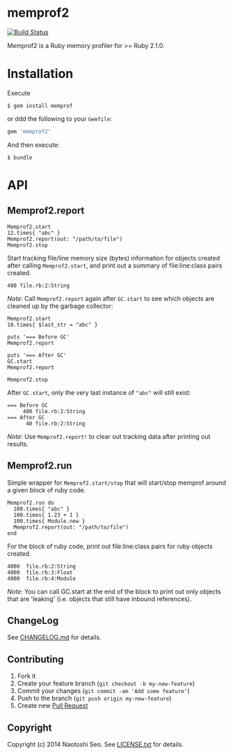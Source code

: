 # memprof2

[![Build Status](https://secure.travis-ci.org/sonots/memprof2.png?branch=master)](http://travis-ci.org/sonots/memprof2)

Memprof2 is a Ruby memory profiler for >= Ruby 2.1.0.

# Installation

Execute

```
$ gem install memprof
```

or ddd the following to your `Gemfile`:

```ruby
gem 'memprof2'
```

And then execute:

```plain
$ bundle
```

# API

## Memprof2.report

    Memprof2.start
    12.times{ "abc" }
    Memprof2.report(out: "/path/to/file")
    Memprof2.stop

Start tracking file/line memory size (bytes) information for objects created after calling `Memprof2.start`, and print out a summary of file:line:class pairs created.

    480 file.rb:2:String

*Note*: Call `Memprof2.report` again after `GC.start` to see which objects are cleaned up by the garbage collector:

    Memprof2.start
    10.times{ $last_str = "abc" }

    puts '=== Before GC'
    Memprof2.report

    puts '=== After GC'
    GC.start
    Memprof2.report

    Memprof2.stop

After `GC.start`, only the very last instance of `"abc"` will still exist:

    === Before GC
         400 file.rb:2:String
    === After GC
          40 file.rb:2:String

*Note*: Use `Memprof2.report!` to clear out tracking data after printing out results.

## Memprof2.run

Simple wrapper for `Memprof2.start/stop` that will start/stop memprof around a given block of ruby code.

    Memprof2.run do
      100.times{ "abc" }
      100.times{ 1.23 + 1 }
      100.times{ Module.new }
      Memprof2.report(out: "/path/to/file")
    end

For the block of ruby code, print out file:line:class pairs for ruby objects created.

    4000  file.rb:2:String
    4000  file.rb:3:Float
    4000  file.rb:4:Module

*Note*: You can call GC.start at the end of the block to print out only objects that are 'leaking' (i.e. objects that still have inbound references).

## ChangeLog

See [CHANGELOG.md](CHANGELOG.md) for details.

## Contributing

1. Fork it
2. Create your feature branch (`git checkout -b my-new-feature`)
3. Commit your changes (`git commit -am 'Add some feature'`)
4. Push to the branch (`git push origin my-new-feature`)
5. Create new [Pull Request](../../pull/new/master)

## Copyright

Copyright (c) 2014 Naotoshi Seo. See [LICENSE.txt](LICENSE.txt) for details.

